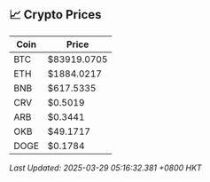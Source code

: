 ## 📈 Crypto Prices

| Coin | Price |
| ---- | ----- |
| BTC | $83919.0705 |
| ETH | $1884.0217 |
| BNB | $617.5335 |
| CRV | $0.5019 |
| ARB | $0.3441 |
| OKB | $49.1717 |
| DOGE | $0.1784 |

_Last Updated: 2025-03-29 05:16:32.381 +0800 HKT_